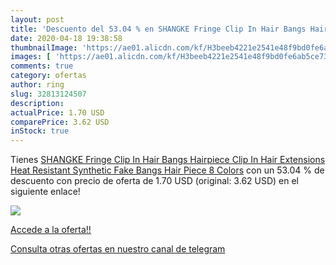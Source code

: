 ```yaml
---
layout: post
title: 'Descuento del 53.04 % en SHANGKE Fringe Clip In Hair Bangs Hairpi'
date: 2020-04-18 19:38:58
thumbnailImage: 'https://ae01.alicdn.com/kf/H3beeb4221e2541e48f9bd0fe6ab5ce73u/SHANGKE-Fringe-Clip-In-Hair-Bangs-Hairpiece-Clip-In-Hair-Extensions-Heat-Resistant-Synthetic-Fake-Bangs.jpg_350x350._SL200_.jpg'
images: [ 'https://ae01.alicdn.com/kf/H3beeb4221e2541e48f9bd0fe6ab5ce73u/SHANGKE-Fringe-Clip-In-Hair-Bangs-Hairpiece-Clip-In-Hair-Extensions-Heat-Resistant-Synthetic-Fake-Bangs.jpg_350x350._SL200_.jpg' ]
comments: true
category: ofertas
author: ring
slug: 32813124507
description:
actualPrice: 1.70 USD
comparePrice: 3.62 USD
inStock: true
---
```


Tienes [SHANGKE Fringe Clip In Hair Bangs Hairpiece Clip In Hair Extensions Heat Resistant Synthetic Fake Bangs Hair Piece 8 Colors](https://www.amazon.com/dp/32813124507/?tag=redken08-20) con un 53.04 % de descuento con precio de oferta de 1.70 USD (original: 3.62 USD) en el siguiente enlace!

[![](https://ae01.alicdn.com/kf/H3beeb4221e2541e48f9bd0fe6ab5ce73u/SHANGKE-Fringe-Clip-In-Hair-Bangs-Hairpiece-Clip-In-Hair-Extensions-Heat-Resistant-Synthetic-Fake-Bangs.jpg_350x350._SL200_.jpg)](https://www.amazon.com/dp/32813124507/?tag=redken08-20)

[Accede a la oferta!!](https://www.amazon.com/dp/32813124507/?tag=redken08-20)

[Consulta otras ofertas en nuestro canal de telegram](https://t.me/s/ofertas25)
